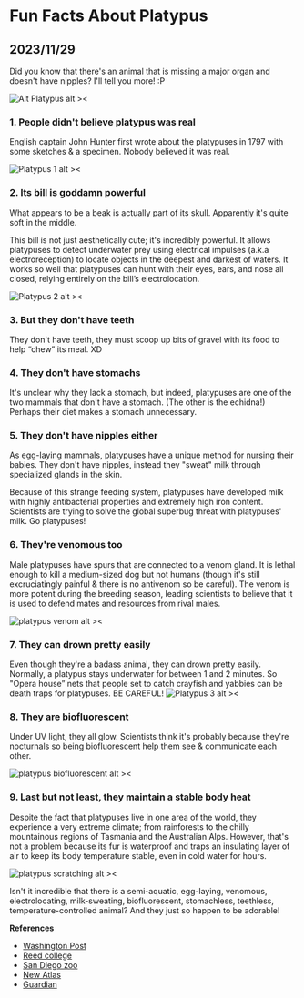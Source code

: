 # Fun Facts About Platypus
## 2023/11/29

Did you know that there's an animal that is missing a major organ and doesn't have nipples? I'll tell you more! :P

![Alt Platypus alt ><](https://media.giphy.com/media/iPgo1ADaEkrP8Dr1BS/giphy-downsized.gif)

### 1. People didn't believe platypus was real

English captain John Hunter first wrote about the platypuses in 1797 with some sketches & a specimen. Nobody believed it was real.

![Platypus 1 alt ><](https://github.com/jinnycho/jinnycho.github.io/blob/main/src/assets/photos/platypus1.png?raw=true)

### 2. Its bill is goddamn powerful

What appears to be a beak is actually part of its skull. Apparently it's quite soft in the middle.

This bill is not just aesthetically cute; it's incredibly powerful. It allows platypuses to detect underwater prey using electrical impulses (a.k.a electroreception) to locate objects in the deepest and darkest of waters. It works so well that platypuses can hunt with their eyes, ears, and nose all closed, relying entirely on the bill’s electrolocation.

![Platypus 2 alt ><](https://github.com/jinnycho/jinnycho.github.io/blob/main/src/assets/photos/platypus2.png?raw=true)

### 3. But they don't have teeth
They don't have teeth, they must scoop up bits of gravel with its food to help “chew” its meal. XD

### 4. They don't have stomachs
It's unclear why they lack a stomach, but indeed, platypuses are one of the two mammals that don't have a stomach. (The other is the echidna!) Perhaps their diet makes a stomach unnecessary.

### 5. They don't have nipples either
As egg-laying mammals, platypuses have a unique method for nursing their babies. They don't have nipples, instead they "sweat" milk through specialized glands in the skin. 

Because of this strange feeding system, platypuses have developed milk with highly antibacterial properties and extremely high iron content. Scientists are trying to solve the global superbug threat with platypuses' milk. Go platypuses!

### 6. They're venomous too
Male platypuses have spurs that are connected to a venom gland. It is lethal enough to kill a medium-sized dog but not humans (though it's still excruciatingly painful & there is no antivenom so be careful). The venom is more potent during the breeding season, leading scientists to believe that it is used to defend mates and resources from rival males.

![platypus venom alt ><](https://upload.wikimedia.org/wikipedia/commons/3/3d/Platypus_spur.JPG)

### 7. They can drown pretty easily
Even though they're a badass animal, they can drown pretty easily. Normally, a platypus stays underwater for between 1 and 2 minutes. So "Opera house” nets that people set to catch crayfish and yabbies can be death traps for platypuses. BE CAREFUL!
![Platypus 3 alt ><](https://github.com/jinnycho/jinnycho.github.io/blob/main/src/assets/photos/platypus3.png?raw=true)

### 8. They are biofluorescent
Under UV light, they all glow. Scientists think it's probably because they're nocturnals so being biofluorescent help them see & communicate each other.

![platypus biofluorescent alt ><](https://cdn.mos.cms.futurecdn.net/J29hZbBGEePokbrTdRYCEi.jpg)

### 9. Last but not least, they maintain a stable body heat
Despite the fact that platypuses live in one area of the world, they experience a very extreme climate; from rainforests to the chilly mountainous regions of Tasmania and the Australian Alps. However, that's not a problem because its fur is waterproof and traps an insulating layer of air to keep its body temperature stable, even in cold water for hours.

![platypus scratching alt ><](https://media.giphy.com/media/kyuhMhJnpGnz9C7TT4/giphy-downsized.gif)

Isn't it incredible that there is a semi-aquatic, egg-laying, venomous, electrolocating, milk-sweating, biofluorescent, stomachless, teethless, temperature-controlled animal? And they just so happen to be adorable!

**References**
- [Washington Post](washingtonpost.com/news/speaking-of-science/wp/2015/04/01/the-platypus-is-so-weird-that-scientists-thought-the-first-specimen-was-a-hoax)
- [Reed college](https://www.reed.edu/biology/professors/srenn/pages/teaching/web_2007/myp_site/)
- [San Diego zoo](https://animals.sandiegozoo.org/animals/platypus)
- [New Atlas](https://newatlas.com/platypus-milk-antimicrobial-protein-csiro-deakin/53809/)
- [Guardian](https://www.theguardian.com/science/2020/dec/19/tasmanian-devils-glow-in-the-dark-australian-animals-glowing-platypus-wombat-echidna-bandicoot-scientists-investigate-australia-marsupials-light)